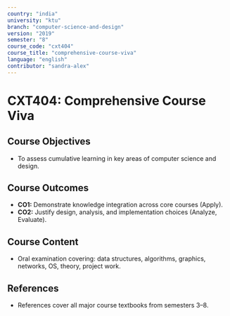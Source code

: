 ```yaml
---
country: "india"
university: "ktu"
branch: "computer-science-and-design"
version: "2019"
semester: "8"
course_code: "cxt404"
course_title: "comprehensive-course-viva"
language: "english"
contributor: "sandra-alex"
---
```


# CXT404: Comprehensive Course Viva

## Course Objectives
* To assess cumulative learning in key areas of computer science and design.

## Course Outcomes
* **CO1:** Demonstrate knowledge integration across core courses (Apply).
* **CO2:** Justify design, analysis, and implementation choices (Analyze, Evaluate).

## Course Content

* Oral examination covering: data structures, algorithms, graphics, networks, OS, theory, project work.

## References
* References cover all major course textbooks from semesters 3–8.

